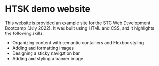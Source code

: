 # HTSK demo website
This website is provided an example site for the STC Web Development Bootcamp (July 2022). It was built using HTML and CSS, and it highlights the following skills:

* Organizing content with semantic containers and Flexbox styling
* Adding and formatting images
* Designing a sticky navigation bar
* Adding and styling a banner image